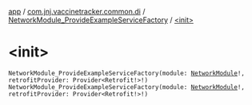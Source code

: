 [app](../../index.md) / [com.jnj.vaccinetracker.common.di](../index.md) / [NetworkModule_ProvideExampleServiceFactory](index.md) / [&lt;init&gt;](./-init-.md)

# &lt;init&gt;

`NetworkModule_ProvideExampleServiceFactory(module: `[`NetworkModule`](../-network-module/index.md)`!, retrofitProvider: Provider<Retrofit!>!)`
`NetworkModule_ProvideExampleServiceFactory(module: `[`NetworkModule`](../-network-module/index.md)`!, retrofitProvider: Provider<Retrofit!>!)`